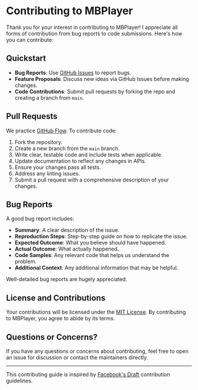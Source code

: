 # Contributing to MBPlayer

Thank you for your interest in contributing to MBPlayer! I appreciate all forms of contribution from bug reports to code submissions. Here's how you can contribute:

## Quickstart

- **Bug Reports**: Use [GitHub Issues](https://github.com/yourusername/MBPlayer/issues) to report bugs.
- **Feature Proposals**: Discuss new ideas via GitHub Issues before making changes.
- **Code Contributions**: Submit pull requests by forking the repo and creating a branch from `main`.

## Pull Requests

We practice [GitHub Flow](https://guides.github.com/introduction/flow/index.html). To contribute code:

1. Fork the repository.
2. Create a new branch from the `main` branch.
3. Write clear, testable code and include tests when applicable.
4. Update documentation to reflect any changes in APIs.
5. Ensure your changes pass all tests.
6. Address any linting issues.
7. Submit a pull request with a comprehensive description of your changes.

## Bug Reports

A good bug report includes:

- **Summary**: A clear description of the issue.
- **Reproduction Steps**: Step-by-step guide on how to replicate the issue.
- **Expected Outcome**: What you believe should have happened.
- **Actual Outcome**: What actually happened.
- **Code Samples**: Any relevant code that helps us understand the problem.
- **Additional Context**: Any additional information that may be helpful.

Well-detailed bug reports are hugely appreciated.

## License and Contributions

Your contributions will be licensed under the [MIT License](https://opensource.org/licenses/MIT). By contributing to MBPlayer, you agree to abide by its terms.

## Questions or Concerns?

If you have any questions or concerns about contributing, feel free to open an issue for discussion or contact the maintainers directly.

---

This contributing guide is inspired by [Facebook's Draft](https://github.com/facebook/draft-js/blob/master/CONTRIBUTING.md) contribution guidelines.
